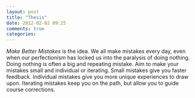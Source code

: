 ```yaml
---
layout: post
title: "Thesis"
date: 2012-02-02 09:25
comments: true
categories: 
---
```

*Make Better Mistakes* is the idea. We all make mistakes every day, even when our perfectionism has locked us into the paralysis of doing nothing. Doing nothing is often a big and repeating mistake. Aim to make your mistakes small and individual or iterating. Small mistakes give you faster feedback. Individual mistakes give you more unique experiences to draw upon. Iterating mistakes keep you on the path, but allow you to guide course corrections.